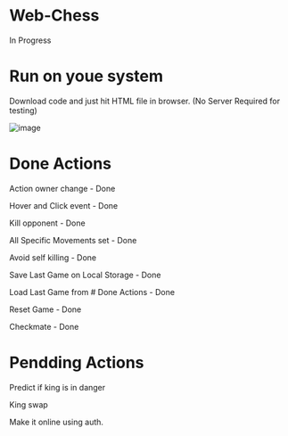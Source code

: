 # Web-Chess
In Progress

# Run on youe system
Download code and just hit HTML file in browser. (No Server Required for testing)

![image](https://github.com/Hardknox1996/Web-Chess/assets/13415434/33382b0a-3276-467a-86da-b8def8c78cb8)

# Done Actions
Action owner change                 - Done

Hover and Click event               - Done

Kill opponent                       - Done

All Specific Movements set          - Done

Avoid self killing                  - Done

Save Last Game on Local Storage     - Done

Load Last Game from # Done Actions  - Done

Reset Game                          - Done

Checkmate                           - Done

# Pendding Actions
Predict if king is in danger

King swap

Make it online using auth.
